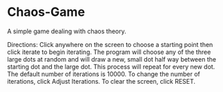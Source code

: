 # Chaos-Game
A simple game dealing with chaos theory.

Directions:
Click anywhere on the screen to choose a starting point then click iterate to begin iterating.
The program will choose any of the three large dots at random and will draw a new, small dot half way between the starting dot and the large dot.
This process will repeat for every new dot. The default number of iterations is 10000. To change the number of iterations, click Adjust Iterations.
To clear the screen, click RESET.
